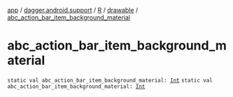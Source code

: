[app](../../../index.md) / [dagger.android.support](../../index.md) / [R](../index.md) / [drawable](index.md) / [abc_action_bar_item_background_material](./abc_action_bar_item_background_material.md)

# abc_action_bar_item_background_material

`static val abc_action_bar_item_background_material: `[`Int`](https://kotlinlang.org/api/latest/jvm/stdlib/kotlin/-int/index.html)
`static val abc_action_bar_item_background_material: `[`Int`](https://kotlinlang.org/api/latest/jvm/stdlib/kotlin/-int/index.html)